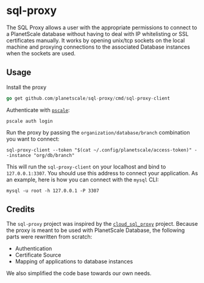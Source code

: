# sql-proxy

The SQL Proxy allows a user with the appropriate permissions to connect to a
PlanetScale database without having to deal with IP whitelisting or SSL
certificates manually. It works by opening unix/tcp sockets on the local
machine and proxying connections to the associated Database instances when the
sockets are used.

## Usage

Install the proxy

```go
go get github.com/planetscale/sql-proxy/cmd/sql-proxy-client
```

Authenticate with [`pscale`](https://github.com/planetscale/cli):

```
pscale auth login
```

Run the proxy by passing the `organization/database/branch` combination you want to connect:

```
sql-proxy-client --token "$(cat ~/.config/planetscale/access-token)" --instance "org/db/branch" 
```
This will run the `sql-proxy-client` on your localhost and bind to
`127.0.0.1:3307`. You should use this address to connect your application. As
an example, here is how you can connect with the `mysql` CLI:

```
mysql -u root -h 127.0.0.1 -P 3307
```

## Credits

The `sql-proxy` project was inspired by the [`cloud_sql_proxy`](https://github.com/GoogleCloudPlatform/cloudsql-proxy/) project. Because the proxy is meant to be used with PlanetScale Database, the following parts were rewritten from scratch:

* Authentication
* Certificate Source
* Mapping of applications to database instances

We also simplified the code base towards our own needs. 
